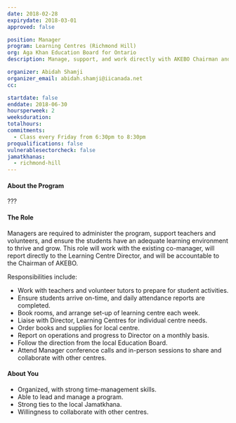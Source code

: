 ```yaml
---
date: 2018-02-28
expirydate: 2018-03-01
approved: false

position: Manager
program: Learning Centres (Richmond Hill)
org: Aga Khan Education Board for Ontario
description: Manage, support, and work directly with AKEBO Chairman and the Learning Centre Director to ensure program success

organizer: Abidah Shamji
organizer_email: abidah.shamji@iicanada.net
cc:

startdate: false
enddate: 2018-06-30
hoursperweek: 2
weeksduration:
totalhours:
commitments:
  - Class every Friday from 6:30pm to 8:30pm
proqualifications: false
vulnerablesectorcheck: false
jamatkhanas:
  - richmond-hill
---
```


#### About the Program

???

#### The Role

Managers are required to administer the program, support teachers and volunteers, and ensure the students have an adequate learning environment to thrive and grow. This role will work with the existing co-manager, will report directly to the Learning Centre Director, and will be accountable to the Chairman of AKEBO.

Responsibilities include:

- Work with teachers and volunteer tutors to prepare for student activities.
- Ensure students arrive on-time, and daily attendance reports are completed.
- Book rooms, and arrange set-up of learning centre each week.
- Liaise with Director, Learning Centres for individual centre needs.
- Order books and supplies for local centre.
- Report on operations and progress to Director on a monthly basis.
- Follow the direction from the local Education Board.
- Attend Manager conference calls and in-person sessions to share and collaborate with other centres.

#### About You

- Organized, with strong time-management skills.
- Able to lead and manage a program.
- Strong ties to the local Jamatkhana.
- Willingness to collaborate with other centres.
